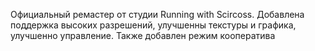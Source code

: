 Официальный ремастер от студии Running with Scircoss. Добавлена поддержка высоких разрешений, улучшенны текстуры и графика, улучшенно управление. Также добавлен режим кооператива